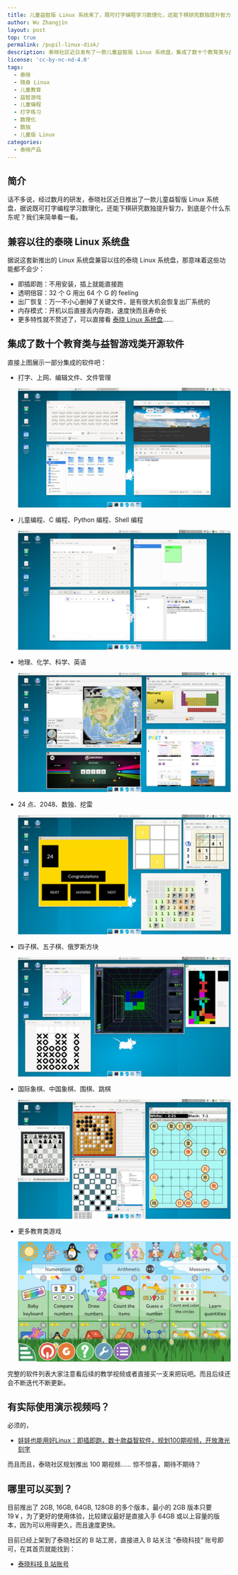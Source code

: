 ```yaml
---
title: 儿童益智版 Linux 系统来了，既可打字编程学习数理化，还能下棋研究数独提升智力
author: Wu Zhangjin
layout: post
top: true
permalink: /pupil-linux-disk/
description: 泰晓社区近日发布了一款儿童益智版 Linux 系统盘，集成了数十个教育类与益智游戏类开源软件
license: 'cc-by-nc-nd-4.0'
tags:
  - 泰晓
  - 随身 Linux
  - 儿童教育
  - 益智游戏
  - 儿童编程
  - 打字练习
  - 数理化
  - 数独
  - 儿童版 Linux
categories:
  - 泰晓产品
---
```


## 简介

话不多说，经过数月的研发，泰晓社区近日推出了一款儿童益智版 Linux 系统盘，据说既可打字编程学习数理化，还能下棋研究数独提升智力，到底是个什么东东呢？我们来简单看一看。

## 兼容以往的泰晓 Linux 系统盘

据说这套新推出的 Linux 系统盘兼容以往的泰晓 Linux 系统盘，那意味着这些功能都不会少：

- 即插即跑：不用安装，插上就能直接跑
- 透明倍容：32 个 G 用出 64 个 G 的 feeling
- 出厂恢复：万一不小心删掉了关键文件，是有很大机会恢复出厂系统的
- 内存模式：开机以后直接丢内存跑，速度快而且寿命长
- 更多特性就不赘述了，可以直接看 [泰晓 Linux 系统盘](https://tinylab.org/linux-lab-disk)……

## 集成了数十个教育类与益智游戏类开源软件

直接上图展示一部分集成的软件吧：

- 打字、上网、编辑文件、文件管理

  ![](/wp-content/uploads/2024/05/pupil-linux-disk/p.jpg)

- 儿童编程、C 编程、Python 编程、Shell 编程

  ![](/wp-content/uploads/2024/05/pupil-linux-disk/j.jpg)

- 地理、化学、科学、英语

  ![](/wp-content/uploads/2024/05/pupil-linux-disk/d.jpg)

- 24 点、2048、数独、挖雷

  ![](/wp-content/uploads/2024/05/pupil-linux-disk/l.jpg)


- 四子棋、五子棋、俄罗斯方块

  ![](/wp-content/uploads/2024/05/pupil-linux-disk/f.jpg)

- 国际象棋、中国象棋、围棋、跳棋

  ![](/wp-content/uploads/2024/05/pupil-linux-disk/g.jpg)

- 更多教育类游戏

  ![](/wp-content/uploads/2024/05/pupil-linux-disk/m.jpg)


完整的软件列表大家注意看后续的教学视频或者直接买一支来把玩吧。而且后续还会不断迭代不断更新。

## 有实际使用演示视频吗？

必须的，

- [娃娃也能用好Linux：即插即跑，数十款益智软件，规划100期视频，开放激光刻字](https://www.bilibili.com/video/BV1sm421u729/)

而且而且，泰晓社区规划推出 100 期视频…… 惊不惊喜，期待不期待？

## 哪里可以买到？

目前推出了 2GB, 16GB, 64GB, 128GB 的多个版本，最小的 2GB 版本只要 19￥，为了更好的使用体验，比较建议最好是直接入手 64GB 或以上容量的版本，因为可以用得更久，而且速度更快。

目前已经上架到了泰晓社区的 B 站工房，直接进入 B 站关注 “泰晓科技” 账号即可，在其首页就能找到：

- [泰晓科技 B 站账号](https://space.bilibili.com/687228362)
